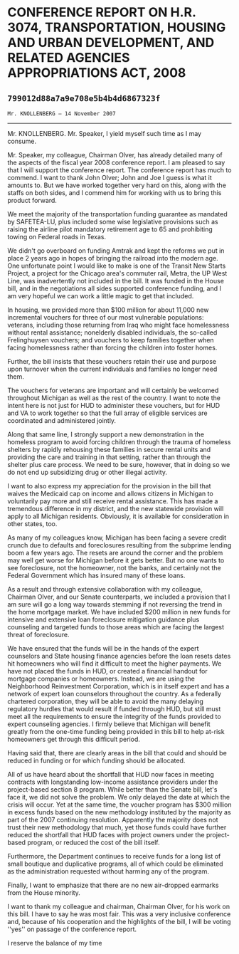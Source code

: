 # CONFERENCE REPORT ON H.R. 3074, TRANSPORTATION, HOUSING AND URBAN  DEVELOPMENT, AND RELATED AGENCIES APPROPRIATIONS ACT, 2008
## `799012d88a7a9e708e5b4b4d6867323f`
`Mr. KNOLLENBERG — 14 November 2007`

---


Mr. KNOLLENBERG. Mr. Speaker, I yield myself such time as I may 
consume.

Mr. Speaker, my colleague, Chairman Olver, has already detailed many 
of the aspects of the fiscal year 2008 conference report. I am pleased 
to say that I will support the conference report. The conference report 
has much to commend. I want to thank John Olver; John and Joe I guess 
is what it amounts to. But we have worked together very hard on this, 
along with the staffs on both sides, and I commend him for working with 
us to bring this product forward.

We meet the majority of the transportation funding guarantee as 
mandated by SAFETEA-LU, plus included some wise legislative provisions 
such as raising the airline pilot mandatory retirement age to 65 and 
prohibiting towing on Federal roads in Texas.

We didn't go overboard on funding Amtrak and kept the reforms we put 
in place 2 years ago in hopes of bringing the railroad into the modern 
age. One unfortunate point I would like to make is one of the Transit 
New Starts Project, a project for the Chicago area's commuter rail, 
Metra, the UP West Line, was inadvertently not included in the bill. It 
was funded in the House bill, and in the negotiations all sides 
supported conference funding, and I am very hopeful we can work a 
little magic to get that included.

In housing, we provided more than $100 million for about 11,000 new 
incremental vouchers for three of our most vulnerable populations: 
veterans, including those returning from Iraq who might face 
homelessness without rental assistance; nonelderly disabled 
individuals, the so-called Frelinghuysen vouchers; and vouchers to keep 
families together when facing homelessness rather than forcing the 
children into foster homes.

Further, the bill insists that these vouchers retain their use and 
purpose upon turnover when the current individuals and families no 
longer need them.

The vouchers for veterans are important and will certainly be 
welcomed throughout Michigan as well as the rest of the country. I want 
to note the intent here is not just for HUD to administer these 
vouchers, but for HUD and VA to work together so that the full array of 
eligible services are coordinated and administered jointly.



Along that same line, I strongly support a new demonstration in the 
homeless program to avoid forcing children through the trauma of 
homeless shelters by rapidly rehousing these families in secure rental 
units and providing the care and training in that setting, rather than 
through the shelter plus care process. We need to be sure, however, 
that in doing so we do not end up subsidizing drug or other illegal 
activity.

I want to also express my appreciation for the provision in the bill 
that waives the Medicaid cap on income and allows citizens in Michigan 
to voluntarily pay more and still receive rental assistance. This has 
made a tremendous difference in my district, and the new statewide 
provision will apply to all Michigan residents. Obviously, it is 
available for consideration in other states, too.

As many of my colleagues know, Michigan has been facing a severe 
credit crunch due to defaults and foreclosures resulting from the 
subprime lending boom a few years ago. The resets are around the corner 
and the problem may well get worse for Michigan before it gets better. 
But no one wants to see foreclosure, not the homeowner, not the banks, 
and certainly not the Federal Government which has insured many of 
these loans.

As a result and through extensive collaboration with my colleague, 
Chairman Olver, and our Senate counterparts, we included a provision 
that I am sure will go a long way towards stemming if not reversing the 
trend in the home mortgage market. We have included $200 million in new 
funds for intensive and extensive loan foreclosure mitigation guidance 
plus counseling and targeted funds to those areas which are facing the 
largest threat of foreclosure.

We have ensured that the funds will be in the hands of the expert 
counselors and State housing finance agencies before the loan resets 
dates hit homeowners who will find it difficult to meet the higher 
payments. We have not placed the funds in HUD, or created a financial 
handout for mortgage companies or homeowners. Instead, we are using the 
Neighborhood Reinvestment Corporation, which is in itself expert and 
has a network of expert loan counselors throughout the country. As a 
federally chartered corporation, they will be able to avoid the many 
delaying regulatory hurdles that would result if funded through HUD, 
but still must meet all the requirements to ensure the integrity of the 
funds provided to expert counseling agencies. I firmly believe that 
Michigan will benefit greatly from the one-time funding being provided 
in this bill to help at-risk homeowners get through this difficult 
period.

Having said that, there are clearly areas in the bill that could and 
should be reduced in funding or for which funding should be allocated.

All of us have heard about the shortfall that HUD now faces in 
meeting contracts with longstanding low-income assistance providers 
under the project-based section 8 program. While better than the Senate 
bill, let's face it, we did not solve the problem. We only delayed the 
date at which the crisis will occur. Yet at the same time, the voucher 
program has $300 million in excess funds based on the new methodology 
instituted by the majority as part of the 2007 continuing resolution. 
Apparently the majority does not trust their new methodology that much, 
yet those funds could have further reduced the shortfall that HUD faces 
with project owners under the project-based program, or reduced the 
cost of the bill itself.

Furthermore, the Department continues to receive funds for a long 
list of small boutique and duplicative programs, all of which could be 
eliminated as the administration requested without harming any of the 
program.

Finally, I want to emphasize that there are no new air-dropped 
earmarks from the House minority.

I want to thank my colleague and chairman, Chairman Olver, for his 
work on this bill. I have to say he was most fair. This was a very 
inclusive conference and, because of his cooperation and the highlights 
of the bill, I will be voting ''yes'' on passage of the conference 
report.

I reserve the balance of my time
